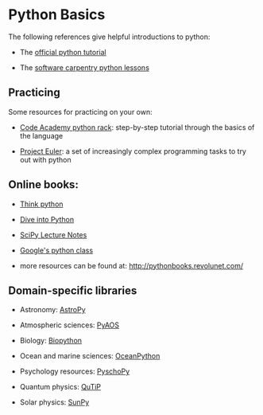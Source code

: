 # Python Basics

The following references give helpful introductions to python:

* The [official python tutorial](http://docs.python.org/3/tutorial/)

* The [software carpentry python lessons](https://swcarpentry.github.io/python-novice-inflammation/)


## Practicing

Some resources for practicing on your own:

* [Code Academy python rack](http://www.codecademy.com/tracks/python): 
  step-by-step tutorial through the basics of the language

* [Project Euler](https://projecteuler.net/):
  a set of increasingly complex programming tasks to try out with
  python


## Online books:

* [Think python](http://www.greenteapress.com/thinkpython/)

* [Dive into Python](http://www.diveintopython.net/)

* [SciPy Lecture Notes](http://scipy-lectures.github.io/)

* [Google's python class](https://developers.google.com/edu/python/)

* more resources can be found at: http://pythonbooks.revolunet.com/


## Domain-specific libraries

* Astronomy: [AstroPy](http://astropy.org)

* Atmospheric sciences: [PyAOS](http://pyaos.johnny-lin.com/)

* Biology: [Biopython](http://biopython.org/)

* Ocean and marine sciences: [OceanPython](http://oceanpython.org/)

* Psychology resources: [PyschoPy](http://www.psychopy.org/)

* Quantum physics: [QuTiP](http://qutip.org/)

* Solar physics: [SunPy](http://sunpy.org/)


